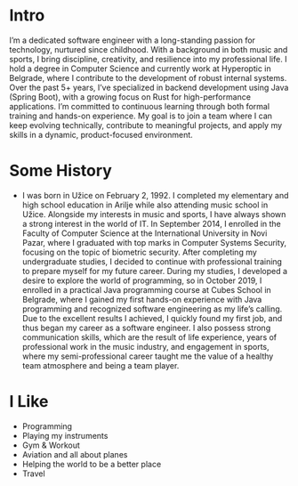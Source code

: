 # Intro

I’m a dedicated software engineer with a long-standing passion for technology, nurtured since childhood. With a background in both music and sports, I bring discipline, creativity, and resilience into my professional life.
I hold a degree in Computer Science and currently work at Hyperoptic in Belgrade, where I contribute to the development of robust internal systems. Over the past 5+ years, I’ve specialized in backend development using Java (Spring Boot), with a growing focus on Rust for high-performance applications.
I’m committed to continuous learning through both formal training and hands-on experience. My goal is to join a team where I can keep evolving technically, contribute to meaningful projects, and apply my skills in a dynamic, product-focused environment.

# Some History

- I was born in Užice on February 2, 1992. I completed my elementary and high school education in Arilje while also attending music school in Užice. Alongside my interests in music and sports, I have always shown a strong interest in the world of IT. In September 2014, I enrolled in the Faculty of Computer Science at the International University in Novi Pazar, where I graduated with top marks in Computer Systems Security, focusing on the topic of biometric security. After completing my undergraduate studies, I decided to continue with professional training to prepare myself for my future career. During my studies, I developed a desire to explore the world of programming, so in October 2019, I enrolled in a practical Java programming course at Cubes School in Belgrade, where I gained my first hands-on experience with Java programming and recognized software engineering as my life’s calling. Due to the excellent results I achieved, I quickly found my first job, and thus began my career as a software engineer. I also possess strong communication skills, which are the result of life experience, years of professional work in the music industry, and engagement in sports, where my semi-professional career taught me the value of a healthy team atmosphere and being a team player.

# I Like

- Programming
- Playing my instruments
- Gym & Workout
- Aviation and all about planes
- Helping the world to be a better place
- Travel